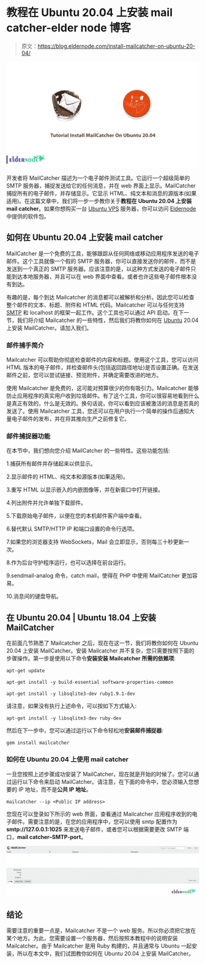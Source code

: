 # 教程在 Ubuntu 20.04 上安装 mail catcher-elder node 博客

> 原文：<https://blog.eldernode.com/install-mailcatcher-on-ubuntu-20-04/>

![Tutorial Install MailCatcher On Ubuntu 20.04](img/365f26f3c473cc8e0c293ee5257a960d.png)

开发者将 MailCatcher 描述为一个电子邮件测试工具。它运行一个超级简单的 SMTP 服务器，捕捉发送给它的任何消息，并在 web 界面上显示。MailCatcher 捕捉所有的电子邮件，并存储显示。它显示 HTML、纯文本和消息的源版本(如果适用)。在这篇文章中，我们将一步一步教你关于**教程在 Ubuntu 20.04 上安装 mail catcher**。如果你想购买一台 [Ubuntu VPS](https://eldernode.com/ubuntu-vps/) 服务器，你可以访问 [Eldernode](https://eldernode.com/) 中提供的软件包。

## **如何在 Ubuntu 20.04 上安装 mail catcher**

MailCatcher 是一个免费的工具，能够跟踪从任何网络或移动应用程序发送的电子邮件。这个工具就像一个假的 SMTP 服务器，你可以直接发送你的邮件，而不是发送到一个真正的 SMTP 服务器。应该注意的是，以这种方式发送的电子邮件只能到达本地服务器，并且可以在 web 界面中查看。或者也许这些电子邮件根本没有到达。

有趣的是，每个到达 Mailcatcher 的消息都可以被解析和分析。因此您可以检查整个邮件的文本、标题、附件和 HTML 代码。Mailcatcher 可以与任何支持 [SMTP](https://blog.eldernode.com/how-to-find-the-smtp-address/) 和 localhost 的框架一起工作。这个工具也可以通过 API 启动。在下一节，我们将介绍 Mailcatcher 的一些特性，然后我们将教你如何在 [Ubuntu](https://blog.eldernode.com/tag/ubuntu/) 20.04 上安装 MailCatcher。请加入我们。

### **邮件捕手简介**

Mailcatcher 可以帮助你彻底检查邮件的内容和标题。使用这个工具，您可以访问 HTML 版本的电子邮件，并检查邮件头(包括返回路径地址)是否设置正确。在发送邮件之前，您可以尝试链接、预览附件，并确定需要改进的地方。

使用 Mailcatcher 是免费的，这可能对预算很少的你有吸引力。Mailcatcher 能够防止应用程序的真实用户收到垃圾邮件。有了这个工具，你可以很容易地看到什么是真正有效的，什么是无效的。换句话说，你可以看到应该被激活的消息是否真的发送了。使用 Mailcatcher 工具，您还可以在用户执行一个简单的操作后通知大量电子邮件的发布，并在将其推向生产之前修复它。

### **邮件捕捉器功能**

在本节中，我们想向您介绍 MailCatcher 的一些特性。这些功能包括:

1.捕获所有邮件并存储起来以供显示。

2.显示邮件的 HTML、纯文本和源版本(如果适用)。

3.重写 HTML 以显示嵌入的内嵌图像等，并在新窗口中打开链接。

4.列出附件并允许单独下载部件。

5.下载原始电子邮件，以便在您的本机邮件客户端中查看。

6.替代默认 SMTP/HTTP IP 和端口设置的命令行选项。

7.如果您的浏览器支持 WebSockets，Mail 会立即显示，否则每三十秒更新一次。

8.作为后台守护程序运行，也可以选择在前台运行。

9.sendmail-analog 命令，catch mail，使得在 PHP 中使用 MailCatcher 更加容易。

10.消息间的键盘导航。

## **在 Ubuntu 20.04 | Ubuntu 18.04** 上安装 MailCatcher

在前面几节熟悉了 Mailcatcher 之后，现在在这一节，我们将教你如何在 Ubuntu 20.04 上安装 MailCatcher。安装 Mailcatcher 并不复杂，您只需要按照下面的步骤操作。第一步是使用以下命令**安装安装 Mailcatcher 所需的依赖项**:

```
apt-get update
```

```
apt-get install -y build-essential software-properties-common
```

```
apt-get install -y libsqlite3-dev ruby1.9.1-dev
```

请注意，如果没有执行上述命令，可以按如下方式输入:

```
apt-get install -y libsqlite3-dev ruby-dev
```

然后在下一步中，您可以通过运行以下命令轻松地**安装邮件捕捉器**:

```
gem install mailcatcher
```

### **如何在 Ubuntu 20.04 上使用 mail catcher**

一旦您按照上述步骤成功安装了 MailCatcher，现在就是开始的时候了。您可以通过运行以下命令来启动 MailCatcher。请注意，在下面的命令中，您必须输入您想要的 IP 地址，而不是**公共 IP 地址**。

```
mailcatcher --ip <Public IP address>
```

您现在可以登录如下所示的 web 界面，查看通过 Mailcatcher 应用程序收到的电子邮件。需要注意的是，在您的应用程序中，您可以使用 smtp 配置作为 **smtp://127.0.0.1:1025** 来发送电子邮件，或者您可以根据需要更改 SMTP 端口，**mail catcher–SMTP-port<port number>**。

![how to use mailcatcher](img/7f9ed03e518168cd9f414c9c48f8526f.png)

## 结论

需要注意的重要一点是，Mailcatcher 不是一个 web 服务。所以你必须把它放在某个地方。为此，您需要设置一个服务器，然后按照本教程中的说明安装 Mailcatcher。由于 Mailcatcher 是用 Ruby 构建的，并且通常与 Ubuntu 一起安装，所以在本文中，我们试图教你如何在 Ubuntu 20.04 上安装 MailCatcher。